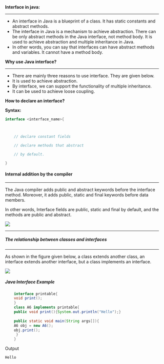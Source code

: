 **Interface in java:**

---

- An interface in Java is a blueprint of a class. It has static constants and abstract methods.
- The interface in Java is a mechanism to achieve abstraction. There can be only abstract methods in the Java interface, not method body. It is used to achieve abstraction and multiple inheritance in Java.
- In other words, you can say that interfaces can have abstract methods and variables. It cannot have a method body.

**Why use Java interface?**

---

- There are mainly three reasons to use interface. They are given below.
- It is used to achieve abstraction.
- By interface, we can support the functionality of multiple inheritance.
- It can be used to achieve loose coupling.

**How to declare an interface?**

**Syntax:**
~~~java
interface <interface_name>{  



    // declare constant fields  

    // declare methods that abstract   

    // by default.  

}  

~~~
#### Internal addition by the compiler

---

The Java compiler adds public and abstract keywords before the interface method. Moreover, it adds public, static and final keywords before data members.

In other words, Interface fields are public, static and final by default, and the methods are public and abstract.

![](https://static.javatpoint.com/images/interface.png)

------

##### The relationship between classes and interfaces

---

As shown in the figure given below, a class extends another class, an interface extends another interface, but a class implements an interface.

![](https://static.javatpoint.com/images/core/interfacerelation.jpg)

##### Java Interface Example

```java
    interface printable{  
    void print();  
    }  
    class A6 implements printable{  
    public void print(){System.out.println("Hello");}  
      
    public static void main(String args[]){  
    A6 obj = new A6();  
    obj.print();  
     }  
    }  
```
Output
```
Hello
```

